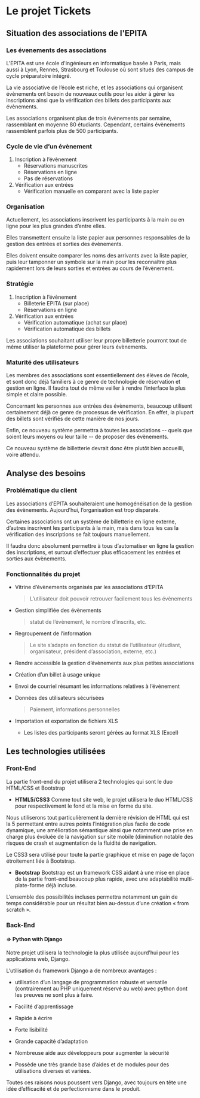 # Le projet Tickets

## Situation des associations de l'EPITA

### Les évenements des associations

  L'EPITA est une école d'ingénieurs en informatique basée à Paris, mais aussi à
  Lyon, Rennes, Strasbourg et Toulouse où sont situés des campus de cycle
  préparatoire intégré.

  La vie associative de l’école est riche, et les associations qui organisent évènements ont besoin de nouveaux outils pour les aider à gérer les
  inscriptions ainsi que la vérification des billets des participants aux
  évènements.

  Les associations organisent plus de trois évènements par semaine, rassemblant
  en moyenne 80 étudiants. Cependant, certains évènements rassemblent parfois
  plus de 500 participants.

### Cycle de vie d’un évènement

1.  Inscription à l’évènement
    * Réservations manuscrites
    * Réservations en ligne
    * Pas de réservations
2.  Vérification aux entrées
    * Vérification manuelle en comparant avec la liste papier

### Organisation

Actuellement, les associations inscrivent les participants à la main ou en ligne
pour les plus grandes d’entre elles.

Elles transmettent ensuite la liste papier aux personnes responsables de la
gestion des entrées et sorties des évènements.

Elles doivent ensuite comparer les noms des arrivants avec la liste papier, puis
leur tamponner un symbole sur la main pour les reconnaître plus rapidement lors
de leurs sorties et entrées au cours de l’évènement.

### Stratégie

1.  Inscription à l’évènement
    * Billeterie EPITA (sur place)
    * Réservations en ligne
2.  Vérification aux entrées
    * Vérification automatique (achat sur place)
    * Vérification automatique des billets

Les associations souhaitant utiliser leur propre billetterie pourront tout de
même utiliser la plateforme pour gérer leurs évènements.

### Maturité des utilisateurs

Les membres des associations sont essentiellement des élèves de l’école, et sont
donc déjà familiers à ce genre de technologie de réservation et gestion en
ligne.
Il faudra tout de même veiller à rendre l’interface la plus simple et claire
possible.

Concernant les personnes aux entrées des évènements, beaucoup utilisent
certainement déjà ce genre de processus de vérification. En effet, la plupart
des billets sont vérifiés de cette manière de nos jours.

Enfin, ce nouveau système permettra à toutes les associations -- quels que
soient leurs moyens ou leur taille -- de proposer des évènements.

Ce nouveau système de billetterie devrait donc être plutôt bien accueilli, voire
attendu.

## Analyse des besoins

### Problématique du client

Les associations d’EPITA souhaiteraient une homogénéisation de la gestion des
évènements. Aujourd’hui, l’organisation est trop disparate.

Certaines associations ont un système de billetterie en ligne externe, d’autres
inscrivent les participants à la main, mais dans tous les cas la vérification
des inscriptions se fait toujours manuellement.

Il faudra donc absolument permettre à tous d’automatiser en ligne la gestion des
inscriptions, et surtout d’effectuer plus efficacement les entrées et sorties
aux évènements.

### Fonctionnalités du projet

* Vitrine d’évènements organisés par les associations d’EPITA
  > L’utilisateur doit pouvoir retrouver facilement tous les évènements

* Gestion simplifiée des évènements
  > statut de l’évènement, le nombre d’inscrits, etc.

* Regroupement de l’information
  > Le site s’adapte en fonction du statut de l’utilisateur (étudiant,
  organisateur, président d’association, externe, etc.)

* Rendre accessible la gestion d’évènements aux plus petites associations

* Création d’un billet à usage unique

* Envoi de courriel résumant les informations relatives à l’évènement

* Données des utilisateurs sécurisées
  > Paiement, informations personnelles

* Importation et exportation de fichiers XLS
  * Les listes des participants seront gérées au format XLS (Excel)

## Les technologies utilisées
### Front-End
La partie front-end du projet utilisera 2 technologies qui sont le duo HTML/CSS
et Bootstrap

* **HTML5/CSS3**
Comme tout site web, le projet utilisera le duo HTML/CSS pour respectivement le
fond et la mise en forme du site.

Nous utiliserons tout particulièrement la dernière révision de HTML qui est la 5
permettant entre autres points l’intégration plus facile de code dynamique, une
amélioration sémantique ainsi que notamment une prise en charge plus évoluée de
la navigation sur site mobile (diminution notable des risques de crash et
augmentation de la fluidité de navigation.

Le CSS3 sera utilisé pour toute la partie graphique et mise en page de façon
étroitement liée à Bootstrap.

* **Bootstrap**
Bootstrap est un framework CSS aidant à une mise en place de la partie front-end
beaucoup plus rapide, avec une adaptabilité multi-plate-forme déjà incluse.

L’ensemble des possibilités incluses permettra notamment un gain de temps
considérable pour un résultat bien au-dessus d’une création « from scratch ».

### Back-End

#### $\Rightarrow$ Python with Django
Notre projet utilisera la technologie la plus utilisée aujourd’hui pour les
applications web, Django.

L’utilisation du framework Django a de nombreux avantages :

* utilisation d’un langage de programmation robuste et versatile (contrairement
  au PHP uniquement réservé au web) avec python dont les preuves ne sont plus à
  faire.

* Facilité d’apprentissage

* Rapide à écrire

* Forte lisibilité

* Grande capacité d’adaptation

* Nombreuse aide aux développeurs pour augmenter la sécurité

* Possède une très grande base d’aides et de modules pour des utilisations
  diverses et variées.

Toutes ces raisons nous poussent vers Django, avec toujours en tête une idée
d’efficacité et de perfectionnisme dans le produit.
